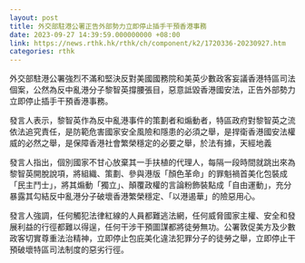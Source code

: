```yaml
---
layout: post
title: 外交部駐港公署正告外部勢力立即停止插手干預香港事務
date: 2023-09-27 14:39:59.000000000 +08:00
link: https://news.rthk.hk/rthk/ch/component/k2/1720336-20230927.htm
categories: rthk
---
```


外交部駐港公署強烈不滿和堅決反對美國國務院和美英少數政客妄議香港特區司法個案，公然為反中亂港分子黎智英撐腰張目，惡意詆毀香港國安法，正告外部勢力立即停止插手干預香港事務。

發言人表示，黎智英作為反中亂港事件的策劃者和煽動者，特區政府對黎智英之流依法追究責任，是防範危害國家安全風險和隱患的必須之舉，是捍衛香港國安法權威的必然之舉，是保障香港社會繁榮穩定的必要之舉，於法有據，天經地義

發言人指出，個別國家不甘心放棄其一手扶植的代理人，每隔一段時間就跳出來為黎智英開脫說項，將組織、策劃、參與港版「顏色革命」的罪魁禍首美化包裝成「民主鬥士」，將其煽動「獨立」、顛覆政權的言論粉飾裝點成「自由運動」，充分暴露其勾結反中亂港分子破壞香港繁榮穩定、「以港遏華」的險惡用心。

發言人強調，任何觸犯法律紅線的人員都難逃法網，任何威脅國家主權、安全和發展利益的行徑都難以得逞，任何干涉干預圖謀都將徒勞無功。公署敦促美方及少數政客切實尊重法治精神，立即停止包庇美化違法犯罪分子的徒勞之舉，立即停止干預破壞特區司法制度的惡劣行徑。
